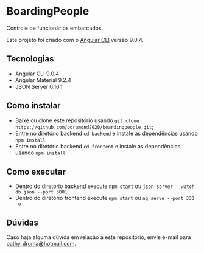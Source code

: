 # BoardingPeople

Controle de funcionários embarcados.

Este projeto foi criado com o [Angular CLI](https://github.com/angular/angular-cli) versão 9.0.4.

## Tecnologias

- Angular CLI 9.0.4
- Angular Material 9.2.4
- JSON Server 0.16.1

## Como instalar

- Baixe ou clone este repositório usando `git clone https://github.com/pdrumond2020/boardingpeople.git`;
- Entre no diretório backend `cd backend` e instale as dependências usando `npm install`
- Entre no diretório backend `cd frontent` e instale as dependências usando `npm install`

## Como executar

- Dentro do diretório backend execute `npm start` ou `json-server --watch db.json --port 3001`
- Dentro do diretório frontend execute `npm start` ou `ng serve --port 333 -o`

## Dúvidas
Caso haja alguma dúvida em relação a este repositório, envie e-mail para pathy_druma@hotmail.com.
